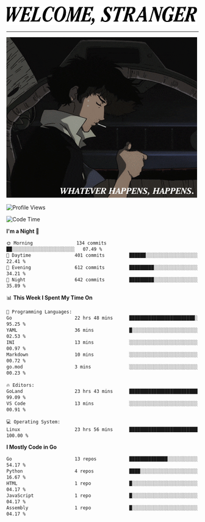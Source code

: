 <picture>
  <source media="(prefers-color-scheme: dark)" srcset="./headers/welcome_white.png">
  <img alt="WELCOME, STRANGER" src="./headers/welcome.png" width="500">
</picture>

<hr>

![Whatever happens, happens](./whatever_happens.gif)

![Profile Views](https://komarev.com/ghpvc/?username=darleet&color=blue)

<!--START_SECTION:waka-->
![Code Time](http://img.shields.io/badge/Code%20Time-88%20hrs%2011%20mins-blue)

**I'm a Night 🦉** 

```text
🌞 Morning                134 commits         ██░░░░░░░░░░░░░░░░░░░░░░░   07.49 % 
🌆 Daytime                401 commits         ██████░░░░░░░░░░░░░░░░░░░   22.41 % 
🌃 Evening                612 commits         █████████░░░░░░░░░░░░░░░░   34.21 % 
🌙 Night                  642 commits         █████████░░░░░░░░░░░░░░░░   35.89 % 
```


📊 **This Week I Spent My Time On** 

```text
💬 Programming Languages: 
Go                       22 hrs 48 mins      ████████████████████████░   95.25 % 
YAML                     36 mins             █░░░░░░░░░░░░░░░░░░░░░░░░   02.53 % 
INI                      13 mins             ░░░░░░░░░░░░░░░░░░░░░░░░░   00.97 % 
Markdown                 10 mins             ░░░░░░░░░░░░░░░░░░░░░░░░░   00.72 % 
go.mod                   3 mins              ░░░░░░░░░░░░░░░░░░░░░░░░░   00.23 % 

🔥 Editors: 
GoLand                   23 hrs 43 mins      █████████████████████████   99.09 % 
VS Code                  13 mins             ░░░░░░░░░░░░░░░░░░░░░░░░░   00.91 % 

💻 Operating System: 
Linux                    23 hrs 56 mins      █████████████████████████   100.00 % 
```

**I Mostly Code in Go** 

```text
Go                       13 repos            ██████████████░░░░░░░░░░░   54.17 % 
Python                   4 repos             ████░░░░░░░░░░░░░░░░░░░░░   16.67 % 
HTML                     1 repo              █░░░░░░░░░░░░░░░░░░░░░░░░   04.17 % 
JavaScript               1 repo              █░░░░░░░░░░░░░░░░░░░░░░░░   04.17 % 
Assembly                 1 repo              █░░░░░░░░░░░░░░░░░░░░░░░░   04.17 % 
```




<!--END_SECTION:waka-->
